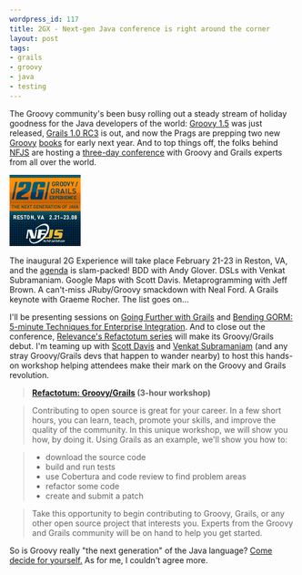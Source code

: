 ```yaml
---
wordpress_id: 117
title: 2GX - Next-gen Java conference is right around the corner
layout: post
tags:
- grails
- groovy
- java
- testing
---
```

The Groovy community's been busy rolling out a steady stream of holiday goodness for the Java developers of the world:  [Groovy 1.5](http://docs.codehaus.org/display/GROOVY/2007/12/07/Groovy+1.5+released "Groovy 1.5 released") was just released, [Grails 1.0 RC3](http://grails.org/1.0-RC3+Release+Notes "Grails - 1.0-RC3 Release Notes") is out, and now the Prags are prepping two new [Groovy](http://pragprog.com/titles/vslg "Programming Groovy: Dynamic Productivity for the Java Developer by Venkat Subramaniam") [books](http://pragprog.com/titles/sdgrvr "Groovy Recipes: Greasing the Wheels of Java by Scott Davis") for early next year.  And to top things off, the folks behind [NFJS](http://www.nofluffjuststuff.com/ "No Fluff Just Stuff") are hosting a [three-day conference](http://groovygrails.com "Groovy/Grails Experience") with Groovy and Grails experts from all over the world.  

[![2008 2GX Groovy Grails Experience Logo](/resources/2008-2gx-groovy-grails-experience-logo.gif)](http://groovygrails.com "Groovy/Grails Experience")

The inaugural 2G Experience will take place February 21-23 in Reston, VA, and the [agenda](http://groovygrails.com/gg/conference/schedule?showId=131 "Groovy/Grails Experience - Session Schedule") is slam-packed!  BDD with Andy Glover. DSLs with Venkat Subramaniam. Google Maps with Scott Davis. Metaprogramming with Jeff Brown. A can't-miss JRuby/Groovy smackdown with Neal Ford.  A Grails keynote with Graeme Rocher.  The list goes on...

I'll be presenting sessions on [Going Further with Grails](http://groovygrails.com/gg/conference/speaker?speakerId=4738&showId=131 "Jason Rudolph - Going Further with Grails") and [Bending GORM: 5-minute Techniques for Enterprise Integration](http://groovygrails.com/gg/conference/speaker?speakerId=4738&showId=131 "Jason Rudolph - Advanced Domain Models in Grails: Enterprise Integration Made Easy").  And to close out the conference, [Relevance's Refactotum series](http://relevancellc.com/twir "Relevance, Inc. - This Week in Refactoring") will make its Groovy/Grails debut.  I'm teaming up with [Scott Davis](http://groovygrails.com/gg/conference/speaker?speakerId=18&amp;showId=131) and [Venkat Subramaniam](http://groovygrails.com/gg/conference/speaker?speakerId=11&amp;showId=131) (and any stray Groovy/Grails devs that happen to wander nearby) to host this hands-on workshop helping attendees make their mark on the Groovy and Grails revolution.

> **[Refactotum: Groovy/Grails](http://groovygrails.com/gg/conference/speaker?speakerId=4738&amp;showId=131)  (3-hour workshop)**

> Contributing to open source is great for your career.  In a few short hours, you can learn, teach, promote your skills, and improve the quality of the community.  In this unique workshop, we will show you how, by doing it.  Using Grails as an example, we'll show you how to:

> * download the source code
> * build and run tests
> * use Cobertura and code review to find problem areas
> * refactor some code
> * create and submit a patch

> Take this opportunity to begin contributing to Groovy, Grails, or any other open source project that interests you.  Experts from the Groovy and Grails community will be on hand to help you get started.

So is Groovy really "the next generation" of the Java language?  [Come decide for yourself.](http://groovygrails.com/gg/conference/register?showId=131 "2G Experience - Register")  As for me, I couldn't agree more.
